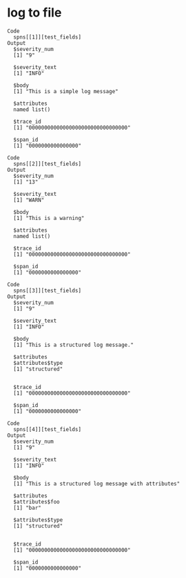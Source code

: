 # log to file

    Code
      spns[[1]][test_fields]
    Output
      $severity_num
      [1] "9"
      
      $severity_text
      [1] "INFO"
      
      $body
      [1] "This is a simple log message"
      
      $attributes
      named list()
      
      $trace_id
      [1] "00000000000000000000000000000000"
      
      $span_id
      [1] "0000000000000000"
      
    Code
      spns[[2]][test_fields]
    Output
      $severity_num
      [1] "13"
      
      $severity_text
      [1] "WARN"
      
      $body
      [1] "This is a warning"
      
      $attributes
      named list()
      
      $trace_id
      [1] "00000000000000000000000000000000"
      
      $span_id
      [1] "0000000000000000"
      
    Code
      spns[[3]][test_fields]
    Output
      $severity_num
      [1] "9"
      
      $severity_text
      [1] "INFO"
      
      $body
      [1] "This is a structured log message."
      
      $attributes
      $attributes$type
      [1] "structured"
      
      
      $trace_id
      [1] "00000000000000000000000000000000"
      
      $span_id
      [1] "0000000000000000"
      
    Code
      spns[[4]][test_fields]
    Output
      $severity_num
      [1] "9"
      
      $severity_text
      [1] "INFO"
      
      $body
      [1] "This is a structured log message with attributes"
      
      $attributes
      $attributes$foo
      [1] "bar"
      
      $attributes$type
      [1] "structured"
      
      
      $trace_id
      [1] "00000000000000000000000000000000"
      
      $span_id
      [1] "0000000000000000"
      

